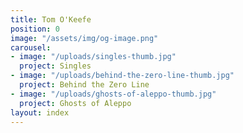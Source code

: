 ```yaml
---
title: Tom O'Keefe
position: 0
image: "/assets/img/og-image.png"
carousel:
- image: "/uploads/singles-thumb.jpg"
  project: Singles
- image: "/uploads/behind-the-zero-line-thumb.jpg"
  project: Behind the Zero Line
- image: "/uploads/ghosts-of-aleppo-thumb.jpg"
  project: Ghosts of Aleppo
layout: index
---
```


